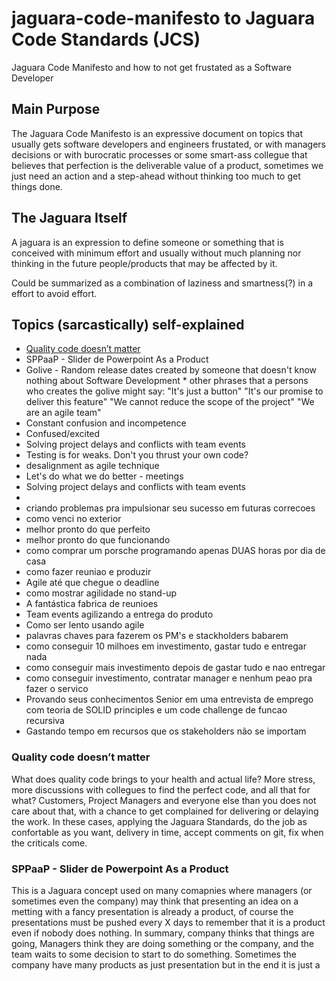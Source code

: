 # jaguara-code-manifesto to Jaguara Code Standards (JCS)
Jaguara Code Manifesto and how to not get frustated as a Software Developer

## Main Purpose
The Jaguara Code Manifesto is an expressive document on topics that usually gets software developers and engineers frustated, or with managers decisions or with burocratic processes or some smart-ass collegue that believes that perfection is the deliverable value of a product, sometimes we just need an action and a step-ahead without thinking too much to get things done.

## The Jaguara Itself
A jaguara is an expression to define someone or something that is conceived with minimum effort and usually without much planning nor thinking in the future people/products that may be affected by it.

Could be summarized as a combination of laziness and smartness(?) in a effort to avoid effort.

## Topics (sarcastically) self-explained
- [Quality code doesn’t matter](#quality-code-doesnt-matter)
- SPPaaP - Slider de Powerpoint As a Product
- Golive - Random release dates created by someone that doesn't know nothing about Software Development
         * other phrases that a persons who creates the golive might say:
           "It's just a button"
           "It's our promise to deliver this feature" 
           "We cannot reduce the scope of the project"
           "We are an agile team"
- Constant confusion and incompetence
- Confused/excited
- Solving project delays and conflicts with team events
- Testing is for weaks. Don't you thrust your own code?
- desalignment as agile technique
- Let's do what we do better - meetings
- Solving project delays and conflicts with team events
- 
- criando problemas pra impulsionar seu sucesso em futuras correcoes
- como venci no exterior
- melhor pronto do que perfeito
- melhor pronto do que funcionando
- como comprar um porsche programando apenas DUAS horas por dia de casa
- como fazer reuniao e produzir
- Agile até que chegue o deadline
- como mostrar agilidade no stand-up
- A fantástica fabrica de reunioes
- Team events agilizando a entrega do produto
- Como ser lento usando agile
- palavras chaves para fazerem os PM's e stackholders babarem
- como conseguir 10 milhoes em investimento, gastar tudo e entregar nada
- como conseguir mais investimento depois de gastar tudo e nao entregar
- como conseguir investimento, contratar manager e nenhum peao pra fazer o servico
- Provando seus conhecimentos Senior em uma entrevista de emprego com teoria de SOLID principles e um code challenge de funcao recursiva
- Gastando tempo em recursos que os stakeholders não se importam

### Quality code doesn’t matter
What does quality code brings to your health and actual life? More stress, more discussions with collegues to find the perfect code, and all that for what? Customers, Project Managers and everyone else than you does not care about that, with a chance to get complained for delivering or delaying the work.
In these cases, applying the Jaguara Standards, do the job as confortable as you want, delivery in time, accept comments on git, fix when the criticals come.

### SPPaaP - Slider de Powerpoint As a Product
This is a Jaguara concept used on many comapnies where managers (or sometimes even the company) may think that presenting an idea on a metting with a fancy presentation is already a product, of course the presentations must be pushed every X days to remember that it is a product even if nobody does nothing. In summary, company thinks that things are going, Managers think they are doing something or the company, and the team waits to some decision to start to do something.
Sometimes the company have many products as just presentation but in the end it is just a 
